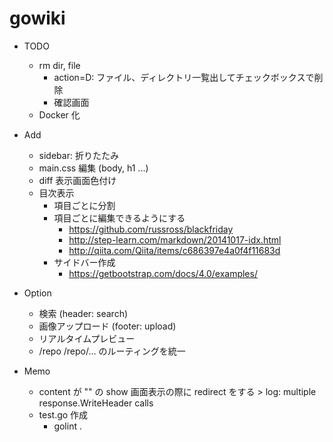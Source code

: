 # gowiki

* TODO
  * rm dir, file
    * action=D: ファイル、ディレクトリ一覧出してチェックボックスで削除
    * 確認画面
  * Docker 化

* Add
  * sidebar: 折りたたみ
  * main.css 編集 (body, h1 ...)
  * diff 表示画面色付け
  * 目次表示
    * 項目ごとに分割
    * 項目ごとに編集できるようにする
      * https://github.com/russross/blackfriday
      * http://step-learn.com/markdown/20141017-idx.html
      * http://qiita.com/Qiita/items/c686397e4a0f4f11683d
    * サイドバー作成
      * https://getbootstrap.com/docs/4.0/examples/

* Option
  * 検索 (header: search)
  * 画像アップロード (footer: upload)
  * リアルタイムプレビュー 
  * /repo /repo/... のルーティングを統一


* Memo
  * content が "" の show 画面表示の際に redirect をする > log: multiple response.WriteHeader calls
  * test.go 作成
    * golint .
